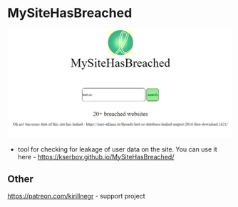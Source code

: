 # MySiteHasBreached
![Site](https://github.com/Kserbov/MySiteHasBreached/blob/main/images/image.jpg)
- tool for checking for leakage of user data on the site. You can use it here - https://kserbov.github.io/MySiteHasBreached/
## Other
https://patreon.com/kirillnegr - support project
